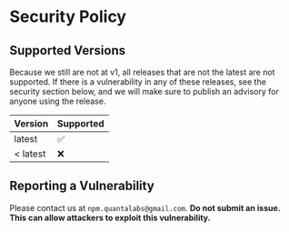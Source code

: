 # Security Policy

## Supported Versions

Because we still are not at v1, all releases that are not the latest are not supported. If there is a vulnerability in any of these releases, see the security section below, 
and we will make sure to publish an advisory for anyone using the release. 

| Version | Supported          |
| ------- | ------------------ |
| latest   | :white_check_mark: |
| < latest   | :x:                |

## Reporting a Vulnerability

Please contact us at `npm.quantalabs@gmail.com`. **Do not submit an issue. This can allow attackers to exploit this vulnerability.**

